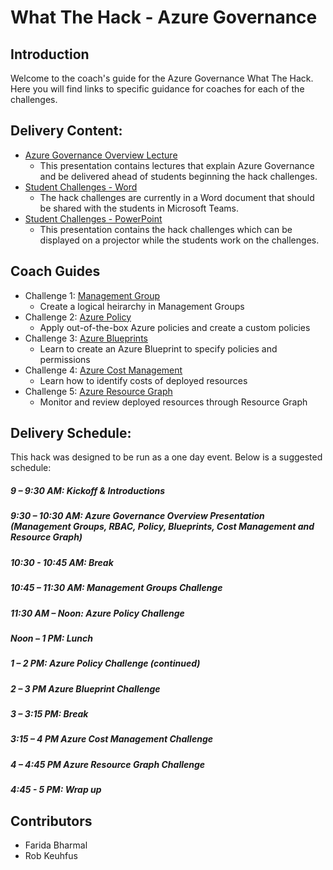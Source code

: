 # What The Hack - Azure Governance

## Introduction

Welcome to the coach's guide for the Azure Governance What The Hack. Here you will find links to specific guidance for coaches for each of the challenges.

## Delivery Content:

- [Azure Governance Overview Lecture](https://github.com/microsoft/WhatTheHack/blob/master/022-AzureGovernance/Coach/AzureGovernance-Lecture.pptx?raw=true)
   - This presentation contains lectures that explain Azure Governance and be delivered ahead of students beginning the hack challenges.
- [Student Challenges - Word](https://github.com/microsoft/WhatTheHack/blob/master/022-AzureGovernance/Student/AzureGovernance-Challenges.docx?raw=true)
   - The hack challenges are currently in a Word document that should be shared with the students in Microsoft Teams.
- [Student Challenges - PowerPoint](https://github.com/microsoft/WhatTheHack/blob/master/022-AzureGovernance/Student/AzureGovernance-Challenges.pptx?raw=true)
   - This presentation contains the hack challenges which can be displayed on a projector while the students work on the challenges.

## Coach Guides

- Challenge 1: [Management Group](https://github.com/microsoft/WhatTheHack/blob/master/022-AzureGovernance/Coach/Challenge1-ManagementGroup.docx?raw=true)
   - Create a logical heirarchy in Management Groups
- Challenge 2: [Azure Policy](https://github.com/microsoft/WhatTheHack/blob/master/022-AzureGovernance/Coach/Challenge2-Policies.docx?raw=true)
   - Apply out-of-the-box Azure policies and create a custom policies
- Challenge 3: [Azure Blueprints](https://github.com/microsoft/WhatTheHack/blob/master/022-AzureGovernance/Coach/Challenge3-Blueprints.docx?raw=true)
   - Learn to create an Azure Blueprint to specify policies and permissions
- Challenge 4: [Azure Cost Management](https://github.com/microsoft/WhatTheHack/blob/master/022-AzureGovernance/Coach/Challenge4-ResourceGraph.docx?raw=true)
   - Learn how to identify costs of deployed resources
- Challenge 5: [Azure Resource Graph](https://github.com/microsoft/WhatTheHack/blob/master/022-AzureGovernance/Coach/Challenge5-AzureCostManagement.docx?raw=true)
   - Monitor and review deployed resources through Resource Graph

## Delivery Schedule:

This hack was designed to be run as a one day event. Below is a suggested schedule:

##### 9 – 9:30 AM: Kickoff & Introductions
##### 9:30 – 10:30 AM: Azure Governance Overview Presentation (Management Groups, RBAC, Policy, Blueprints, Cost Management and Resource Graph)
##### 10:30 - 10:45 AM: Break
##### 10:45 – 11:30 AM: Management Groups Challenge
##### 11:30 AM – Noon: Azure Policy Challenge
##### Noon – 1 PM: Lunch
##### 1 – 2 PM: Azure Policy Challenge (continued)
##### 2 – 3 PM Azure Blueprint Challenge
##### 3 – 3:15 PM: Break
##### 3:15 – 4 PM Azure Cost Management Challenge
##### 4 – 4:45 PM Azure Resource Graph Challenge
##### 4:45 - 5 PM: Wrap up

## Contributors
- Farida Bharmal
- Rob Keuhfus